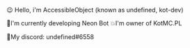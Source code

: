 
😉 Hello, i'm AccessibleObject (known as undefined, kot-dev)

💠I'm currently developing Neon Bot
💥I'm owner of KotMC.PL 

💫My discord: undefined#6558
 
